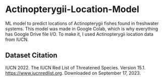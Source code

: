 # Actinopterygii-Location-Model
ML model to predict locations of Actinopterygii fishes found in freshwater systems. This model was made in Google Colab, which is why everything has Google Drive file I/O. To make it, I used Actinopterygii location data from IUCN.

## Dataset Citation
IUCN 2022. The IUCN Red List of Threatened Species. Version 15.1. https://www.iucnredlist.org. Downloaded on September 17, 2023.
